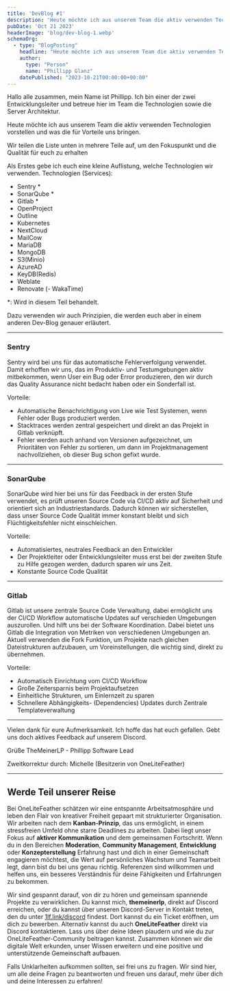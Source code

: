 ```yaml
---
title: 'DevBlog #1'
description: 'Heute möchte ich aus unserem Team die aktiv verwenden Technologien vorstellen und was die für Vorteile uns bringen. '
pubDate: 'Oct 21 2023'
headerImage: 'blog/dev-blog-1.webp'
schemaOrg:
  - type: "BlogPosting"
    headline: "Heute möchte ich aus unserem Team die aktiv verwenden Technologien vorstellen und was die für Vorteile uns bringen. "
    author:
      type: "Person"
      name: "Phillipp Glanz"
    datePublished: "2023-10-21T00:00:00+00:00"
---
```

Hallo alle zusammen,
mein Name ist Phillipp. Ich bin einer der zwei Entwicklungsleiter und betreue hier im Team die Technologien sowie die Server Architektur. 

Heute möchte ich aus unserem Team die aktiv verwenden Technologien vorstellen und was die für Vorteile uns bringen. 

Wir teilen die Liste unten in mehrere Teile auf, um den Fokuspunkt und die Qualität für euch zu erhalten
<!--more-->

Als Erstes gebe ich euch eine kleine Auflistung, welche Technologien wir verwenden.
Technologien (Services): 
- Sentry *
- SonarQube *
- Gitlab * 
- OpenProject
- Outline
- Kubernetes
- NextCloud
- MailCow
- MariaDB
- MongoDB
- S3(Minio)
- AzureAD
- KeyDB(Redis)
- Weblate
- Renovate
(- WakaTime)

*: Wird in diesem Teil behandelt.

Dazu verwenden wir auch Prinzipien, die werden euch aber in einem anderen Dev-Blog genauer erläutert. 

---

### Sentry
Sentry wird bei uns für das automatische Fehlerverfolgung verwendet. 
Damit erhoffen wir uns, das im Produktiv- und Testumgebungen aktiv mitbekommen, wenn User ein Bug oder Error produzieren, den wir durch das Quality Assurance nicht bedacht haben oder ein Sonderfall ist.

Vorteile:
- Automatische Benachrichtigung von Live wie Test Systemen, wenn Fehler oder Bugs produziert werden.
- Stacktraces werden zentral gespeichert und direkt an das Projekt in Gitlab verknüpft.
- Fehler werden auch anhand von Versionen aufgezeichnet, um Prioritäten von Fehler zu sortieren, um dann im Projektmanagement nachvollziehen, ob dieser Bug schon gefixt wurde. 

---

### SonarQube
SonarQube wird hier bei uns für das Feedback in der ersten Stufe verwendet, es prüft unseren Source Code via CI/CD aktiv auf Sicherheit und orientiert sich an Industriestandards. Dadurch können wir sicherstellen, dass unser Source Code Qualität immer konstant bleibt und sich Flüchtigkeitsfehler nicht einschleichen. 

Vorteile:
- Automatisiertes, neutrales Feedback an den Entwickler
- Der Projektleiter oder Entwicklungsleiter muss erst bei der zweiten Stufe zu Hilfe gezogen werden, dadurch sparen wir uns Zeit.
- Konstante Source Code Qualität 


---

### Gitlab
Gitlab ist unsere zentrale Source Code Verwaltung, dabei ermöglicht uns der CI/CD Workflow automatische Updates auf verschieden Umgebungen auszurollen. Und hilft uns bei der Software Koordination. Dabei bietet uns Gitlab die Integration von Metriken von verschiedenen Umgebungen an.
Aktuell verwenden die Fork Funktion, um Projekte nach gleichen Dateistrukturen aufzubauen, um Voreinstellungen, die wichtig sind, direkt zu übernehmen.

Vorteile:
- Automatisch Einrichtung vom  CI/CD Workflow
- Große Zeitersparnis beim Projektaufsetzen
- Einheitliche Strukturen, um Einlernzeit zu sparen 
- Schnellere Abhängigkeits- (Dependencies) Updates durch Zentrale Templateverwaltung

---

Vielen dank für eure Aufmerksamkeit.
Ich hoffe das hat euch gefallen.
Gebt uns doch aktives Feedback auf unserem Discord.

Grüße
TheMeinerLP - Phillipp
Software Lead

Zweitkorrektur durch: Michelle (Besitzerin von OneLiteFeather)

---

## Werde Teil unserer Reise

Bei OneLiteFeather schätzen wir eine entspannte Arbeitsatmosphäre und leben den Flair von kreativer Freiheit gepaart mit strukturierter Organisation. Wir arbeiten nach dem **Kanban-Prinzip**, das uns ermöglicht, in einem stressfreien Umfeld ohne starre Deadlines zu arbeiten. Dabei liegt unser Fokus auf **aktiver Kommunikation** und dem gemeinsamen Fortschritt. Wenn du in den Bereichen **Moderation**, **Community Management**, **Entwicklung** oder **Konzepterstellung** Erfahrung hast und dich in einer Gemeinschaft engagieren möchtest, die Wert auf persönliches Wachstum und Teamarbeit legt, dann bist du bei uns genau richtig. Referenzen sind willkommen und helfen uns, ein besseres Verständnis für deine Fähigkeiten und Erfahrungen zu bekommen.

Wir sind gespannt darauf, von dir zu hören und gemeinsam spannende Projekte zu verwirklichen. Du kannst mich, **themeinerlp**, direkt auf Discord erreichen, oder du kannst über unseren Discord-Server in Kontakt treten, den du unter [1lf.link/discord](https://1lf.link/discord) findest. Dort kannst du ein Ticket eröffnen, um dich zu bewerben. Alternativ kannst du auch **OneLiteFeather** direkt via Discord kontaktieren. Lass uns über deine Ideen plaudern und wie du zur OneLiteFeather-Community beitragen kannst. Zusammen können wir die digitale Welt erkunden, unser Wissen erweitern und eine positive und unterstützende Gemeinschaft aufbauen.

Falls Unklarheiten aufkommen sollten, sei frei uns zu fragen. Wir sind hier, um alle deine Fragen zu beantworten und freuen uns darauf, mehr über dich und deine Interessen zu erfahren!